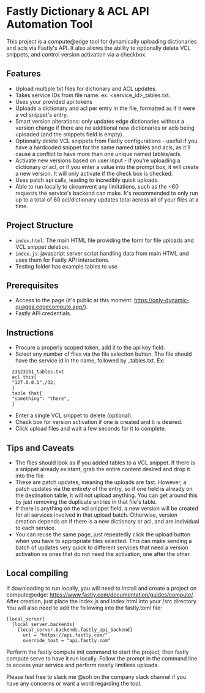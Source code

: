 # Fastly Dictionary & ACL API Automation Tool

This project is a compute@edge tool for dynamically uploading dictionaries and acls via Fastly's API. It also allows the ability to optionally delete VCL snippets, and control version activation via a checkbox.

## Features

- Upload multiple txt files for dictionary and ACL updates.
- Takes service IDs from file name. ex: <service_id>_tables.txt.
- Uses your provided api tokens
- Uploads a dictionary and acl per entry in the file, formatted as if it were a vcl snippet's entry.
- Smart version alterations: only updates edge dictionaries without a version change if there are no additional new dictionaries or acls being uploaded (and the snippets field is empty).
- Optionally delete VCL snippets from Fastly configurations - useful if you have a hardcoded snippet for the same named tables and acls, as it'll cause a conflict to have more than one unique named tables/acls.
- Activate new versions based on user input - if you're uploading a dictionary or acl, or if you enter a value into the prompt box, it will create a new version. It will only activate if the check box is checked.
- Uses patch api calls, leading to incredibly quick uploads.
- Able to run locally to circumvent any limitations, such as the ~60 requests the service's backend can make. It's recommended to only run up to a total of 60 acl/dictionary updates total across all of your files at a time.

## Project Structure

- `index.html`: The main HTML file providing the form for file uploads and VCL snippet deletion.
- `index.js`: javascript server script handling data from main HTML and uses them for Fastly API interactions.
- Testing folder has example tables to use

## Prerequisites

- Access to the page (it's public at this moment: https://only-dynamic-quagga.edgecompute.app/).
- Fastly API credentials.

## Instructions

- Procure a properly scoped token, add it to the api key field.
- Select any number of files via the file selection button. The file should have the service id in the name, followed by _tables.txt. Ex:
```
  23123151_tables.txt
  acl this{
  "127.0.0.1",/32;
  }
  table that{
  "something": "there",
  }
```  
- Enter a single VCL snippet to delete (optional).
- Check box for version activation if one is created and it is desired.
- Click upload files and wait a few seconds for it to complete.

## Tips and Caveats

- The files should look as if you added tables to a VCL snippet. If there is a snippet already existant, grab the entire content desired and drop it into the file
- These are patch updates, meaning the uploads are fast. However, a patch updates via the entirety of the entry, so if one field is already on the destination table, it will not upload anything. You can get around this by just removing the duplicate entries in that file's table.
- If there is anything on the vcl snippet field, a new version will be created for all services involved in that upload batch. Otherwise, version creation depends on if there is a new dictionary or acl, and are individual to each service.
- You can reuse the same page, just repeatedly click the upload button when you have to appropriate files selected. This can make sending a batch of updates very quick to different services that need a version activation vs ones that do not need the activation, one after the other.


## Local compiling

If downloading to run locally, you will need to install and create a project on compute@edge: https://www.fastly.com/documentation/guides/compute/. After creation, just place the index.js and index.html into your /src directory. You will also need to add the following into the fastly.toml file:
```
[local_server]
  [local_server.backends]
    [local_server.backends.fastly_api_backend]
      url = "https://api.fastly.com/"
      override_host = "api.fastly.com"
```
  Perform the fastly compute init command to start the project, then fastly compute serve to have it run locally. Follow the prompt in the command line to access your service and perform nearly limitless uploads. 


Please feel free to slack me @soh on the company slack channel if you have any concerns or want a word regarding the tool.
